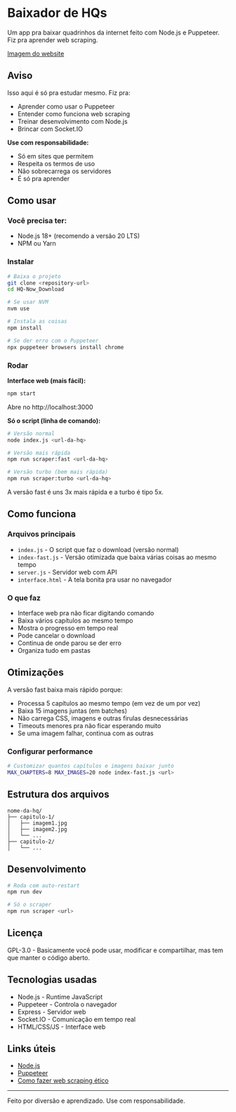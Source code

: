 # Baixador de HQs

Um app pra baixar quadrinhos da internet feito com Node.js e Puppeteer. Fiz pra aprender web scraping.

[Imagem do website](https://i.imgur.com/dIMX0jG.png)

## Aviso 

Isso aqui é só pra estudar mesmo. Fiz pra:

- Aprender como usar o Puppeteer
- Entender como funciona web scraping
- Treinar desenvolvimento com Node.js
- Brincar com Socket.IO

**Use com responsabilidade:**
- Só em sites que permitem
- Respeita os termos de uso
- Não sobrecarrega os servidores
- É só pra aprender

## Como usar

### Você precisa ter:
- Node.js 18+ (recomendo a versão 20 LTS)
- NPM ou Yarn

### Instalar

```bash
# Baixa o projeto
git clone <repository-url>
cd HQ-Now_Download

# Se usar NVM
nvm use

# Instala as coisas
npm install

# Se der erro com o Puppeteer
npx puppeteer browsers install chrome
```

### Rodar

**Interface web (mais fácil):**
```bash
npm start
```
Abre no http://localhost:3000

**Só o script (linha de comando):**
```bash
# Versão normal
node index.js <url-da-hq>

# Versão mais rápida
npm run scraper:fast <url-da-hq>

# Versão turbo (bem mais rápida)
npm run scraper:turbo <url-da-hq>
```

A versão fast é uns 3x mais rápida e a turbo é tipo 5x.

## Como funciona

### Arquivos principais

- `index.js` - O script que faz o download (versão normal)
- `index-fast.js` - Versão otimizada que baixa várias coisas ao mesmo tempo
- `server.js` - Servidor web com API
- `interface.html` - A tela bonita pra usar no navegador

### O que faz

- Interface web pra não ficar digitando comando
- Baixa vários capítulos ao mesmo tempo
- Mostra o progresso em tempo real
- Pode cancelar o download
- Continua de onde parou se der erro
- Organiza tudo em pastas

## Otimizações

A versão fast baixa mais rápido porque:

- Processa 5 capítulos ao mesmo tempo (em vez de um por vez)
- Baixa 15 imagens juntas (em batches)
- Não carrega CSS, imagens e outras firulas desnecessárias
- Timeouts menores pra não ficar esperando muito
- Se uma imagem falhar, continua com as outras

### Configurar performance

```bash
# Customizar quantos capítulos e imagens baixar junto
MAX_CHAPTERS=8 MAX_IMAGES=20 node index-fast.js <url>
```

## Estrutura dos arquivos

```
nome-da-hq/
├── capitulo-1/
│   ├── imagem1.jpg
│   ├── imagem2.jpg
│   └── ...
├── capitulo-2/
│   └── ...
```

## Desenvolvimento

```bash
# Roda com auto-restart
npm run dev

# Só o scraper
npm run scraper <url>
```

## Licença

GPL-3.0 - Basicamente você pode usar, modificar e compartilhar, mas tem que manter o código aberto.

## Tecnologias usadas

- Node.js - Runtime JavaScript
- Puppeteer - Controla o navegador
- Express - Servidor web
- Socket.IO - Comunicação em tempo real
- HTML/CSS/JS - Interface web

## Links úteis

- [Node.js](https://nodejs.org/)
- [Puppeteer](https://pptr.dev/)
- [Como fazer web scraping ético](https://blog.apify.com/is-web-scraping-legal/)

---

Feito por diversão e aprendizado. Use com responsabilidade.
